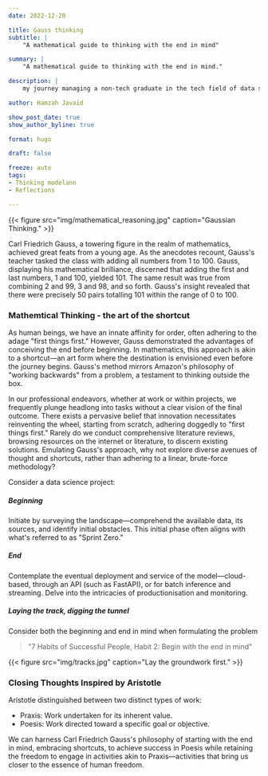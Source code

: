 ```yaml
---
date: 2022-12-20

title: Gauss thinking
subtitle: |
    "A mathematical guide to thinking with the end in mind"

summary: |
    "A mathematical guide to thinking with the end in mind."

description: |
    my journey managing a non-tech graduate in the tech field of data science.

author: Hamzah Javaid

show_post_date: true
show_author_byline: true

format: hugo

draft: false

freeze: auto
tags:
- Thinking modelann
- Reflections

---
```


{{< figure src="img/mathematical_reasoning.jpg" caption="Gaussian Thinking." >}}

Carl Friedrich Gauss, a towering figure in the realm of mathematics, achieved great feats from a young age. As the anecdotes recount, Gauss's teacher tasked the class with adding all numbers from 1 to 100. Gauss, displaying his mathematical brilliance,  discerned that adding the first and last numbers, 1 and 100, yielded 101. The same result was true from combining 2 and 99, 3 and 98, and so forth. Gauss's insight revealed that there were precisely 50 pairs totalling 101 within the range of 0 to 100.

### Mathemtical Thinking - the art of the shortcut

As human beings, we have an innate affinity for order, often adhering to the adage "first things first." However, Gauss demonstrated the advantages of conceiving the end before beginning. In mathematics, this approach is akin to a shortcut—an art form where the destination is envisioned even before the journey begins. Gauss's method mirrors Amazon's philosophy of "working backwards" from a problem, a testament to thinking outside the box.

In our professional endeavors, whether at work or within projects, we frequently plunge headlong into tasks without a clear vision of the final outcome. There exists a pervasive belief that innovation necessitates reinventing the wheel, starting from scratch, adhering doggedly to "first things first." Rarely do we conduct comprehensive literature reviews, browsing resources on the internet or literature, to discern existing solutions. Emulating Gauss's approach, why not explore diverse avenues of thought and shortcuts, rather than adhering to a linear, brute-force methodology?

Consider a data science project:

##### Beginning

Initiate by surveying the landscape—comprehend the available data, its sources, and identify initial obstacles. This initial phase often aligns with what's referred to as "Sprint Zero."

##### End

Contemplate the eventual deployment and service of the model—cloud-based, through an API (such as FastAPI), or for batch inference and streaming. Delve into the intricacies of productionisation and monitoring.

##### Laying the track, digging the tunnel

Consider both the beginning and end in mind when formulating the problem 

> "7 Habits of Successful People, Habit 2: Begin with the end in mind"

{{< figure src="img/tracks.jpg" caption="Lay the groundwork first." >}}


### Closing Thoughts Inspired by Aristotle

Aristotle distinguished between two distinct types of work:

- Praxis: Work undertaken for its inherent value.
- Poesis: Work directed toward a specific goal or objective.
  
We can harness Carl Friedrich Gauss's philosophy of starting with the end in mind, embracing shortcuts, to achieve success in Poesis while retaining the freedom to engage in activities akin to Praxis—activities that bring us closer to the essence of human freedom.
